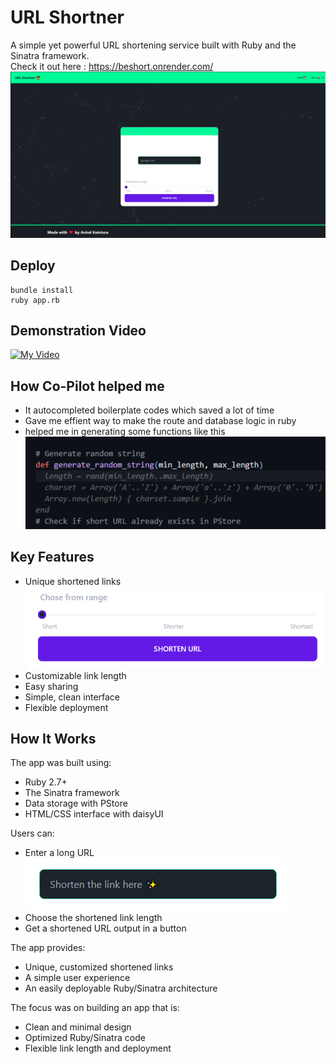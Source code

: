 
# URL Shortner

A simple yet powerful URL shortening service built with Ruby and the Sinatra framework.   
Check it out here :
https://beshort.onrender.com/
![Home page with URL input](url_shortener.png)

## Deploy
```
bundle install
ruby app.rb
```

## Demonstration Video
[![My Video](https://img.youtube.com/vi/COBxOUanI-I/0.jpg)](https://www.youtube.com/watch?v=COBxOUanI-I)
## How Co-Pilot helped me
- It autocompleted boilerplate codes which saved a lot of time
- Gave me effient way to make the route and database logic in ruby
- helped me in generating some functions like this
  ![](generatecode.png)
## Key Features
- Unique shortened links   
![Choose shortener length](slider.png)
- Customizable link length  
- Easy sharing   
- Simple, clean interface
- Flexible deployment

## How It Works
The app was built using:
- Ruby 2.7+
- The Sinatra framework    
- Data storage with PStore
- HTML/CSS interface with daisyUI

Users can:  
- Enter a long URL  
![Short URL output in button](shorten.png)    
- Choose the shortened link length
- Get a shortened URL output in a button  

The app provides:
- Unique, customized shortened links    
- A simple user experience   
- An easily deployable Ruby/Sinatra architecture

The focus was on building an app that is:
- Clean and minimal design   
- Optimized Ruby/Sinatra code      
- Flexible link length and deployment

